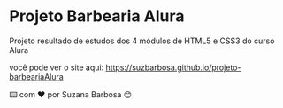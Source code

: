 # Projeto Barbearia Alura
Projeto resultado de estudos dos 4 módulos de HTML5 e CSS3 do curso Alura

você pode ver o site aqui: https://suzbarbosa.github.io/projeto-barbeariaAlura

⌨️ com ❤️ por Suzana Barbosa 😊
